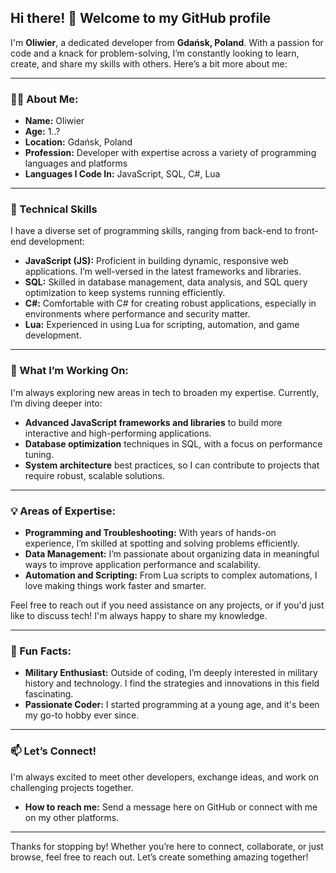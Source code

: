 ## Hi there! 👋 Welcome to my GitHub profile

I'm **Oliwier**, a dedicated developer from **Gdańsk, Poland**. With a passion for code and a knack for problem-solving, I’m constantly looking to learn, create, and share my skills with others. Here’s a bit more about me:

---

### 👨‍💻 About Me:
- **Name:** Oliwier  
- **Age:** 1..? 
- **Location:** Gdańsk, Poland  
- **Profession:** Developer with expertise across a variety of programming languages and platforms  
- **Languages I Code In:** JavaScript, SQL, C#, Lua

---

### 🔧 Technical Skills
I have a diverse set of programming skills, ranging from back-end to front-end development:
- **JavaScript (JS):** Proficient in building dynamic, responsive web applications. I’m well-versed in the latest frameworks and libraries.
- **SQL:** Skilled in database management, data analysis, and SQL query optimization to keep systems running efficiently.
- **C#:** Comfortable with C# for creating robust applications, especially in environments where performance and security matter.
- **Lua:** Experienced in using Lua for scripting, automation, and game development.

---

### 🎯 What I’m Working On:
I'm always exploring new areas in tech to broaden my expertise. Currently, I’m diving deeper into:
- **Advanced JavaScript frameworks and libraries** to build more interactive and high-performing applications.
- **Database optimization** techniques in SQL, with a focus on performance tuning.
- **System architecture** best practices, so I can contribute to projects that require robust, scalable solutions.

---

### 💡 Areas of Expertise:
- **Programming and Troubleshooting:** With years of hands-on experience, I’m skilled at spotting and solving problems efficiently.
- **Data Management:** I’m passionate about organizing data in meaningful ways to improve application performance and scalability.
- **Automation and Scripting:** From Lua scripts to complex automations, I love making things work faster and smarter.
  
Feel free to reach out if you need assistance on any projects, or if you'd just like to discuss tech! I'm always happy to share my knowledge.

---

### 🎉 Fun Facts:
- **Military Enthusiast:** Outside of coding, I’m deeply interested in military history and technology. I find the strategies and innovations in this field fascinating.
- **Passionate Coder:** I started programming at a young age, and it's been my go-to hobby ever since.

---

### 📫 Let’s Connect!
I'm always excited to meet other developers, exchange ideas, and work on challenging projects together.  
- **How to reach me:** Send a message here on GitHub or connect with me on my other platforms.

---

Thanks for stopping by! Whether you’re here to connect, collaborate, or just browse, feel free to reach out. Let’s create something amazing together!
